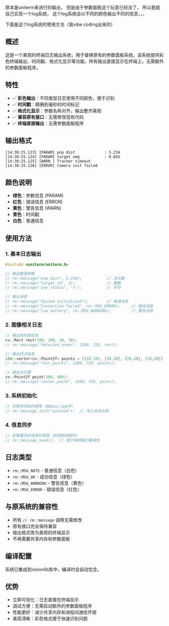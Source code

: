 原本是uniterm来进行的输出， 但是由于参数面板这个玩意已经没了， 所以我就自己实现一个log系统， 这个log系统会以不同的颜色输出不同的信息，，，

下面是这个log系统的使用方法（我vibe coding出来的）

## 概述
这是一个美观的终端日志输出系统，用于替换原有的参数面板系统。该系统提供彩色终端输出、时间戳、格式化显示等功能，所有输出直接显示在终端上，无需额外的参数面板程序。

## 特性
- ✅ **彩色输出**：不同类型日志使用不同颜色，便于识别
- ✅ **时间戳**：精确到毫秒的时间标记
- ✅ **格式化显示**：参数名称对齐，输出整齐美观
- ✅ **兼容原有接口**：无需修改现有代码
- ✅ **终端直接输出**：无需参数面板程序

## 输出格式
```
[14:30:25.123] [PARAM] pnp dist             : 5.234
[14:30:25.124] [PARAM] target omg           : 0.845  
[14:30:25.125] [WARN ] Tracker timeout
[14:30:25.126] [ERROR] Camera init failed
```

## 颜色说明
- **绿色**：参数信息 (PARAM)
- **红色**：错误信息 (ERROR) 
- **黄色**：警告信息 (WARN)
- **青色**：时间戳
- **白色**：普通信息

## 使用方法

### 1. 基本日志输出
```cpp
#include <uniterm/uniterm.h>

// 输出数值参数
// rm::message("pnp dist", 5.234);           // 浮点数
// rm::message("target_id", 3);              // 整数
// rm::message("yaw_status", 'Y');           // 字符

// 输出消息
// rm::message("System initialized");        // 普通消息
// rm::message("Connection failed", rm::MSG_ERROR);     // 错误消息
// rm::message("Low battery", rm::MSG_WARNING);         // 警告消息
```

### 2. 图像相关日志
```cpp
// 输出矩形框信息
cv::Rect rect(100, 200, 50, 30);
// rm::message("detected_armor", 1280, 720, rect);

// 输出四点信息
std::vector<cv::Point2f> points = {{10,10}, {20,10}, {20,20}, {10,20}};
// rm::message("four_points", 1280, 720, points);

// 输出点位置
cv::Point2f point(300, 400);
// rm::message("center_point", 1280, 720, point);
```

### 3. 系统初始化
```cpp
// 在程序开始时调用（如main.cpp中）
// rm::message_init("autoaim");  // 传入系统名称
```

### 4. 信息同步
```cpp
// 在需要同步信息时调用（如控制线程中）
// rm::message_send();  // 用于保持接口兼容性
```

## 日志类型
- `rm::MSG_NOTE` - 普通信息（白色）
- `rm::MSG_OK` - 成功信息（绿色）
- `rm::MSG_WARNING` - 警告信息（黄色）
- `rm::MSG_ERROR` - 错误信息（红色）

## 与原系统的兼容性
- 所有 `// rm::message` 调用无需修改
- 原有接口完全保持兼容
- 输出格式改为美观的终端显示
- 不再需要共享内存和参数面板

## 编译配置
系统已集成到visionlib库中，编译时会自动包含。

## 优势
- 立即可视化：日志直接在终端显示
- 调试方便：无需启动额外的参数面板程序
- 性能更好：减少共享内存和进程间通信开销
- 美观清晰：彩色格式便于快速识别问题